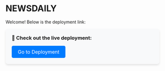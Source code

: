# NEWSDAILY

Welcome! Below is the deployment link:

<div style="background-color: #f8f9fa; border-radius: 8px; padding: 20px; box-shadow: 0 4px 6px rgba(0,0,0,0.1);">
  <h3 style="margin-top: 0;">🌟 Check out the live deployment:</h3>
  <a href="https://news-daily-m8q6.vercel.app" target="_blank"  style="display: inline-block; background-color: #007bff; color: #ffffff; text-decoration: none; padding: 10px 20px; border-radius: 5px; font-size: 16px;">
    Go to Deployment
  </a>
</div>
